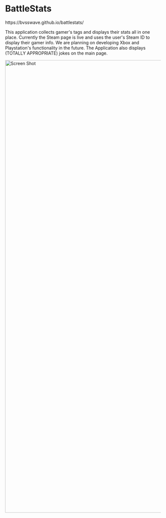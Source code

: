 # BattleStats

<p>https://bvsswave.github.io/battlestats/</p>
  
 <p>This application collects gamer's tags and displays their stats all in one place. Currently the Steam page is live and uses the user's Steam ID to display their gamer info. We are planning on developing Xbox and Playstation's functionality in the future. The Application also displays (TOTALLY APPROPRIATE) jokes on the main page.
</p>

<img width="1458" alt="Screen Shot" src="https://user-images.githubusercontent.com/89813860/145515610-a353ccba-5c59-439e-bcb6-09a4d50e8e64.png">

